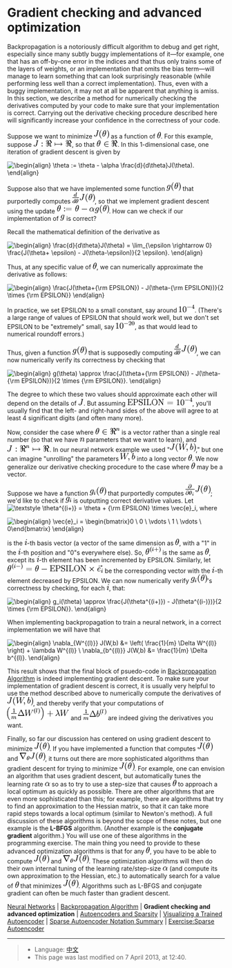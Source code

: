 Gradient checking and advanced optimization
===========================================

<!-- Jump to: [navigation](#column-one), [search](#searchInput) -->
Backpropagation is a notoriously difficult algorithm to debug and get right,
especially since many subtly buggy implementations of it—for example, one
that has an off-by-one error in the indices and that thus only trains some of
the layers of weights, or an implementation that omits the bias term—will
manage to learn something that can look surprisingly reasonable
(while performing less well than a correct implementation). Thus, even with a
buggy implementation, it may not at all be apparent that anything is amiss.
In this section, we describe a method for numerically checking the derivatives computed
by your code to make sure that your implementation is correct. Carrying out the
derivative checking procedure described here will significantly increase
your confidence in the correctness of your code.

Suppose we want to minimize ![\textstyle J(\theta)](images/math/c/e/0/ce027336c1cb3c0cd461406c81369ebf.png) as a function of ![\textstyle \theta](images/math/6/9/d/69d920fe8e1da0543eb63d1097f21754.png).
For this example, suppose ![\textstyle J : \Re \mapsto \Re](images/math/c/d/a/cda5857b15a23c03abfb2e42eb51b70c.png), so that ![\textstyle \theta \in \Re](images/math/d/c/7/dc7c1205b7193f92a71d1f4e7cb4e707.png).
In this 1-dimensional case, one iteration of gradient descent is given by

![\begin{align}
\theta := \theta - \alpha \frac{d}{d\theta}J(\theta).
\end{align}](images/math/a/8/c/a8c1af31e58f9f9f2c55c90b33deace1.png)

Suppose also that we have implemented some function ![\textstyle g(\theta)](images/math/e/9/f/e9fed70b38b2cfac3b42d1d21d46e449.png) that purportedly
computes ![\textstyle \frac{d}{d\theta}J(\theta)](images/math/0/9/6/09643c7c4bb96e039caf25737d835201.png), so that we implement gradient descent
using the update ![\textstyle \theta := \theta - \alpha g(\theta)](images/math/a/0/1/a01cdafbf71127043a4a5d2d097dfd80.png). How can we check if our implementation of
![\textstyle g](images/math/c/1/7/c172541f77a147fcf545237fefa03643.png) is correct?

Recall the mathematical definition of the derivative as

![\begin{align}
\frac{d}{d\theta}J(\theta) = \lim_{\epsilon \rightarrow 0}
\frac{J(\theta+ \epsilon) - J(\theta-\epsilon)}{2 \epsilon}.
\end{align}](images/math/a/2/3/a23bea0ab48ded7b9a979b68f6356613.png)

Thus, at any specific value of ![\textstyle \theta](images/math/6/9/d/69d920fe8e1da0543eb63d1097f21754.png), we can numerically approximate the derivative
as follows:

![\begin{align}
\frac{J(\theta+{\rm EPSILON}) - J(\theta-{\rm EPSILON})}{2 \times {\rm EPSILON}}
\end{align}](images/math/4/8/a/48a000aed96c8595fcca2a45f48343ce.png)

In practice, we set EPSILON to a small constant, say around ![\textstyle 10^{-4}](images/math/c/f/d/cfd7bf1257600c6c7706c5597af1b94d.png).
(There's a large range of values of EPSILON that should work well, but
we don't set EPSILON to be "extremely" small, say ![\textstyle 10^{-20}](images/math/f/a/b/fab2be95b827b3db4ea4d2e27a3d5f99.png),
as that would lead to numerical roundoff errors.)

Thus, given a function ![\textstyle g(\theta)](images/math/e/9/f/e9fed70b38b2cfac3b42d1d21d46e449.png) that is supposedly computing
![\textstyle \frac{d}{d\theta}J(\theta)](images/math/0/9/6/09643c7c4bb96e039caf25737d835201.png), we can now numerically verify its correctness
by checking that

![\begin{align}
g(\theta) \approx
\frac{J(\theta+{\rm EPSILON}) - J(\theta-{\rm EPSILON})}{2 \times {\rm EPSILON}}.
\end{align}](images/math/c/6/d/c6d06b4a25dab5ef468c72900872eda0.png)

The degree to which these two values should approximate each other
will depend on the details of ![\textstyle J](images/math/4/f/4/4f465a48d84668feb1081c49388cf9b4.png). But assuming ![\textstyle {\rm EPSILON} = 10^{-4}](images/math/8/7/5/875b9648ce24d3e6ed45c5fb1aef3833.png),
you'll usually find that the left- and right-hand sides of the above will agree
to at least 4 significant digits (and often many more).

Now, consider the case where ![\textstyle \theta \in \Re^n](images/math/a/8/e/a8e658b091c361cc9f85ea67d7689332.png) is a vector rather than a single real
number (so that we have ![\textstyle n](images/math/0/c/5/0c59de0fa75c1baa1c024aabfa43b2e3.png) parameters that we want to learn), and ![\textstyle J: \Re^n \mapsto \Re](images/math/3/9/f/39f1a609f6140108fb4f0ba2626e5d6a.png). In
our neural network example we used "![\textstyle J(W,b)](images/math/8/e/9/8e94ae776ae14b36b3af183726ababb9.png)," but one can imagine "unrolling"
the parameters ![\textstyle W,b](images/math/7/c/9/7c9aa03f5258ecf79556ba374d7eb2cd.png) into a long vector ![\textstyle \theta](images/math/6/9/d/69d920fe8e1da0543eb63d1097f21754.png). We now generalize our derivative
checking procedure to the case where ![\textstyle \theta](images/math/6/9/d/69d920fe8e1da0543eb63d1097f21754.png) may be a vector.

Suppose we have a function ![\textstyle g_i(\theta)](images/math/3/f/4/3f479459ba2e5ba889a1c2e36995ecc8.png) that purportedly computes
![\textstyle \frac{\partial}{\partial \theta_i} J(\theta)](images/math/3/e/2/3e2d8c5d93954b93d064c96a93f0a6d8.png); we'd like to check if ![\textstyle g_i](images/math/9/c/9/9c9d4fc87d716b87e446297d0ebb94f8.png)
is outputting correct derivative values. Let ![\textstyle \theta^{(i+)} = \theta +
{\rm EPSILON} \times \vec{e}_i](images/math/0/9/b/09b406ad4b7aa1c6933b9f26e957c1fb.png), where

![\begin{align}
\vec{e}_i = \begin{bmatrix}0 \\ 0 \\ \vdots \\ 1 \\ \vdots \\ 0\end{bmatrix}
\end{align}](images/math/7/d/7/7d7c568be5dc22311d9c60c7fa11457f.png)

is the ![\textstyle i](images/math/0/b/3/0b36ee693126b34b58f77dba7ed23987.png)-th basis vector (a
vector of the same dimension as ![\textstyle \theta](images/math/6/9/d/69d920fe8e1da0543eb63d1097f21754.png), with a "1" in the ![\textstyle i](images/math/0/b/3/0b36ee693126b34b58f77dba7ed23987.png)-th position
and "0"s everywhere else). So,
![\textstyle \theta^{(i+)}](images/math/a/e/5/ae5326f17ec53546152dd9f3cd06fe8a.png) is the same as ![\textstyle \theta](images/math/6/9/d/69d920fe8e1da0543eb63d1097f21754.png), except its ![\textstyle i](images/math/0/b/3/0b36ee693126b34b58f77dba7ed23987.png)-th element has been incremented
by EPSILON. Similarly, let ![\textstyle \theta^{(i-)} = \theta - {\rm EPSILON} \times \vec{e}_i](images/math/a/a/0/aa0225fbe0ff42d79a568cfb2b10ecd7.png) be the
corresponding vector with the ![\textstyle i](images/math/0/b/3/0b36ee693126b34b58f77dba7ed23987.png)-th element decreased by EPSILON.
We can now numerically verify ![\textstyle g_i(\theta)](images/math/3/f/4/3f479459ba2e5ba889a1c2e36995ecc8.png)'s correctness by checking, for each ![\textstyle i](images/math/0/b/3/0b36ee693126b34b58f77dba7ed23987.png),
that:

![\begin{align}
g_i(\theta) \approx
\frac{J(\theta^{(i+)}) - J(\theta^{(i-)})}{2 \times {\rm EPSILON}}.
\end{align}](images/math/1/e/1/1e153c5e6de67d97bfaf25c7fe396495.png)

When implementing backpropagation to train a neural network, in a correct implementation
we will have that

![\begin{align}
\nabla_{W^{(l)}} J(W,b) &= \left( \frac{1}{m} \Delta W^{(l)} \right) + \lambda W^{(l)} \\
\nabla_{b^{(l)}} J(W,b) &= \frac{1}{m} \Delta b^{(l)}.
\end{align}](images/math/1/2/9/1297d5746b1a274d8ab855bb6e638bdb.png)

This result shows that the final block of psuedo-code in [Backpropagation Algorithm](Backpropagation_Algorithm.md "Backpropagation Algorithm") is indeed
implementing gradient descent.
To make sure your implementation of gradient descent is correct, it is
usually very helpful to use the method described above to
numerically compute the derivatives of ![\textstyle J(W,b)](images/math/8/e/9/8e94ae776ae14b36b3af183726ababb9.png), and thereby verify that
your computations of ![\textstyle \left(\frac{1}{m}\Delta W^{(l)} \right) + \lambda W](images/math/5/1/a/51abfba362dde73804e9d8dd913ceb00.png) and ![\textstyle \frac{1}{m}\Delta b^{(l)}](images/math/c/8/3/c83a6b2fce9939316356a4aa0c7e773b.png) are
indeed giving the derivatives you want.

Finally, so far our discussion has centered on using gradient descent to minimize ![\textstyle J(\theta)](images/math/c/e/0/ce027336c1cb3c0cd461406c81369ebf.png). If you have
implemented a function that computes ![\textstyle J(\theta)](images/math/c/e/0/ce027336c1cb3c0cd461406c81369ebf.png) and ![\textstyle \nabla_\theta J(\theta)](images/math/9/a/e/9ae0378bbaa18d11cdfbf3c76a612708.png), it turns out there are more
sophisticated algorithms than gradient descent for trying to minimize ![\textstyle J(\theta)](images/math/c/e/0/ce027336c1cb3c0cd461406c81369ebf.png). For example, one can envision
an algorithm that uses gradient descent, but automatically tunes the learning rate ![\textstyle \alpha](images/math/7/e/a/7eaa466003e48c1c96824a2edf3de038.png) so as to try to
use a step-size that causes ![\textstyle \theta](images/math/6/9/d/69d920fe8e1da0543eb63d1097f21754.png) to approach a local optimum as quickly as possible.
There are other algorithms that are even more
sophisticated than this; for example, there are algorithms that try to find an approximation to the
Hessian matrix, so that it can take more rapid steps towards a local optimum (similar to Newton's method). A full discussion of these
algorithms is beyond the scope of these notes, but one example is
the **L-BFGS** algorithm. (Another example is the **conjugate gradient** algorithm.) You will use one of
these algorithms in the programming exercise.
The main thing you need to provide to these advanced optimization algorithms is that for any ![\textstyle \theta](images/math/6/9/d/69d920fe8e1da0543eb63d1097f21754.png), you have to be able
to compute ![\textstyle J(\theta)](images/math/c/e/0/ce027336c1cb3c0cd461406c81369ebf.png) and ![\textstyle \nabla_\theta J(\theta)](images/math/9/a/e/9ae0378bbaa18d11cdfbf3c76a612708.png). These optimization algorithms will then do their own
internal tuning of the learning rate/step-size ![\textstyle \alpha](images/math/7/e/a/7eaa466003e48c1c96824a2edf3de038.png) (and compute its own approximation to the Hessian, etc.)
to automatically search for a value of ![\textstyle \theta](images/math/6/9/d/69d920fe8e1da0543eb63d1097f21754.png) that minimizes ![\textstyle J(\theta)](images/math/c/e/0/ce027336c1cb3c0cd461406c81369ebf.png). Algorithms
such as L-BFGS and conjugate gradient can often be much faster than gradient descent.

[Neural Networks](Neural_Networks.md "Neural Networks") | [Backpropagation Algorithm](Backpropagation_Algorithm.md "Backpropagation Algorithm") | **Gradient checking and advanced optimization** | [Autoencoders and Sparsity](Autoencoders_and_Sparsity.md "Autoencoders and Sparsity") | [Visualizing a Trained Autoencoder](Visualizing_a_Trained_Autoencoder.md "Visualizing a Trained Autoencoder") | [Sparse Autoencoder Notation Summary](Sparse_Autoencoder_Notation_Summary.md "Sparse Autoencoder Notation Summary") | [Exercise:Sparse Autoencoder](Exercise_Sparse_Autoencoder.md "Exercise:Sparse Autoencoder")

---

> * Language: [中文](%E6%A2%AF%E5%BA%A6%E6%A3%80%E9%AA%8C%E4%B8%8E%E9%AB%98%E7%BA%A7%E4%BC%98%E5%8C%96.md "梯度检验与高级优化")
> * This page was last modified on 7 April 2013, at 12:40.

